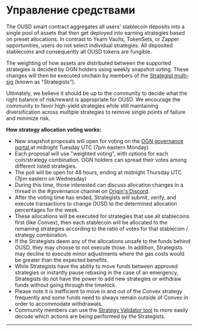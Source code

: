 # Управление средствами

The OUSD smart contract aggregates all users' stablecoin deposits into a single pool of assets that then get deployed into earning strategies based on preset allocations. In contrast to Yearn Vaults, TokenSets, or Zapper opportunities, users do not select individual strategies. All deposited stablecoins and consequently all OUSD tokens are fungible.&#x20;

The weighting of how assets are distributed between the supported strategies is decided by OGN holders using weekly snapshot voting. These changes will then be executed onchain by members of the [Strategist multi-sig](https://etherscan.io/address/0xF14BBdf064E3F67f51cd9BD646aE3716aD938FDC) (known as "Strategists").

Ultimately, we believe it should be up to the community to decide what the right balance of risk/reward is appropriate for OUSD. We encourage the community to favor high-yield strategies while still maintaining diversification across multiple strategies to remove single points of failure and minimize risk.&#x20;

**How strategy allocation voting works:**

* New snapshot proposals will open for voting on the [OGN governance portal ](https://vote.orignprotocol.com)at midnight Tuesday UTC (7pm eastern Monday)&#x20;
* Each proposal will use "weighted voting", with options for each coin/strategy combination. OGN holders can spread their votes among different listed strategies.
* The poll will be open for 48 hours, ending at midnight Thursday UTC (7pm eastern on Wednesday)
* During this time, those interested can discuss allocation changes in a thread in the #governance channel on [Origin's Discord](https://www.originprotocol.com/discord).
* After the voting time has ended, Strategists will submit, verify, and execute transactions to change OUSD to the determined allocation percentages for the week.
* These allocations will be executed for strategies that use all stablecoins first (like Convex), then each stablecoin will be allocated to the remaining strategies according to the ratio of votes for that stablecoin / strategy combination.
* If the Strategists deem any of the allocations unsafe to the funds behind OUSD, they may choose to not execute those. In addition, Strategists may decline to execute minor adjustments where the gas costs would be greater than the expected benefits.&#x20;
* While Strategists have the ability to move funds between approved strategies or instantly pause rebasing in the case of an emergency, Strategists do not have the power to add new strategies or withdraw funds without going through the timelock.
* Please note it is inefficient to move in and out of the Convex strategy frequently and some funds need to always remain outside of Convex in order to accommodate withdrawals.
* Community members can use the [Strategy Validator tool](https://analytics.ousd.com/strategist) to more easily decode which actions are being performed by the Strategists.

****

